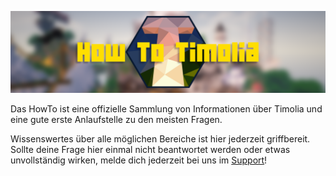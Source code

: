 ![Das HowTo](HowToTimolia.png)

Das HowTo ist eine offizielle Sammlung von Informationen über Timolia und eine gute erste Anlaufstelle zu den meisten Fragen.

Wissenswertes über alle möglichen Bereiche ist hier jederzeit griffbereit. 
Sollte deine Frage hier einmal nicht beantwortet werden oder etwas unvollständig wirken, melde dich jederzeit bei uns im [Support](/faq/#wer-supportet-mich-wenn-ich-fragen-habe)!